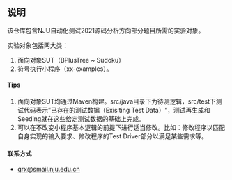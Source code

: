 ## 说明

该仓库包含NJU自动化测试2021源码分析方向部分题目所需的实验对象。

实验对象包括两大类：

1. 面向对象SUT（BPlusTree ~ Sudoku）
2. 符号执行小程序（xx-examples）。



#### Tips

1. 面向对象SUT均通过Maven构建。src/java目录下为待测逻辑，src/test下测试代码表示”已存在的测试数据（Exisiting Test Data）“，测试再生成和Seeding就在这些给定测试数据的基础上完成。
2. 可以在不改变小程序基本逻辑的前提下进行适当修改。比如：修改程序以匹配自身实现的输入要求、修改程序的Test Driver部分以满足某些需求等。



#### 联系方式

- qrx@smail.nju.edu.cn

